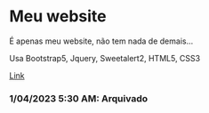 # Meu website
É apenas meu website, não tem nada de demais...

Usa Bootstrap5, Jquery, Sweetalert2, HTML5, CSS3

<a href="https://white-blue1.github.io/website/" align="center">Link</a>


### 1/04/2023 5:30 AM: Arquivado
